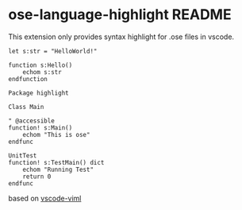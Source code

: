 # ose-language-highlight README

This extension only provides syntax highlight for .ose files in vscode. 

```vim
let s:str = "HelloWorld!"

function s:Hello()
    echom s:str
endfunction
```


```ose
Package highlight

Class Main

" @accessible
function! s:Main() 
    echom "This is ose"
endfunc

UnitTest
function! s:TestMain() dict
    echom "Running Test"
    return 0
endfunc
```

based on [vscode-viml](https://github.com/XadillaX/vscode-language-viml)
